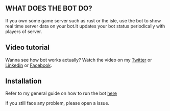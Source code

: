 
## WHAT DOES THE BOT DO?

If you own some game server such as rust or the isle, use the bot to show real time server data on your bot.It updates your bot status periodically with players of server.

## Video tutorial

Wanna see how bot works actually? Watch the video on my [Twitter](https://twitter.com/bilal_the_dev/status/1762443236097003685) or [Linkedin](https://www.linkedin.com/feed/update/urn:li:activity:7168208011281252352/) or [Facebook](https://www.facebook.com/61556182875591/videos/1211746956879474/).

## Installation

Refer to my general guide on how to run the bot [here](https://github.com/bilal-the-dev/How-to-run-my-discord-bots)

If you still face any problem, please open a issue.

